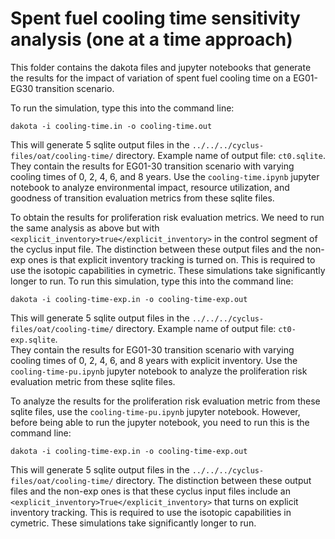 # Spent fuel cooling time sensitivity analysis (one at a time approach)
This folder contains the dakota files and jupyter notebooks
that generate the results for the impact of variation of spent 
fuel cooling time on a EG01-EG30 transition scenario. 

To run the simulation, type this into the command line: 

`dakota -i cooling-time.in -o cooling-time.out`

This will generate 5 sqlite output files in the 
`../../../cyclus-files/oat/cooling-time/` directory.
Example name of output file: `ct0.sqlite`. They contain the results for EG01-30 
transition scenario with varying cooling times of 0, 2, 4, 6, and 8 years. 
Use the `cooling-time.ipynb` jupyter notebook to analyze environmental impact, resource utilization, 
and goodness of transition evaluation metrics from these sqlite files.

To obtain the results for proliferation risk evaluation metrics. We need to run 
the same analysis as above but with `<explicit_inventory>true</explicit_inventory>`
in the control segment of the cyclus input file. 
The distinction between these output files and the non-exp ones is that 
explicit inventory tracking is turned on. 
This is required to use the isotopic capabilities in cymetric. 
These simulations take significantly longer to run. 
To run this simulation, type this into the command line: 

`dakota -i cooling-time-exp.in -o cooling-time-exp.out`

This will generate 5 sqlite output files in the 
`../../../cyclus-files/oat/cooling-time/` directory.
Example name of output file: `ct0-exp.sqlite`.  
They contain the results for EG01-30 transition scenario with varying cooling times 
of 0, 2, 4, 6, and 8 years with explicit inventory. 
Use the `cooling-time-pu.ipynb` jupyter notebook to analyze the proliferation risk
evaluation metric from these sqlite files.

To analyze the results for the proliferation risk evaluation metric from these sqlite files, 
use the `cooling-time-pu.ipynb` jupyter notebook. 
However, before being able to run the jupyter notebook, you need to run this is the command line:

`dakota -i cooling-time-exp.in -o cooling-time-exp.out`

This will generate 5 sqlite output files in the 
`../../../cyclus-files/oat/cooling-time/` directory. 
The distinction between these output files and the non-exp ones is that these cyclus input 
files include an `<explicit_inventory>True</explicit_inventory>` that turns on 
explicit inventory tracking. This is required to use the isotopic capabilities in cymetric. 
These simulations take significantly longer to run. 

